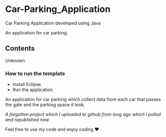 # Car-Parking_Application
Car Parking Application developed using Java

An application for car parking.

## Contents
Unknown

### How to run the template
- Install Eclipse
- Run the application.

An application for car parking which collect data from each car that passes the gate and the parking space it took.

*A forgotten project which I uploaded to github from long ago which i pulled and republished now.*

Feel free to use my code and enjoy coding ❤



